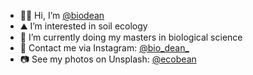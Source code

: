 - 👋🏻 Hi, I’m [@biodean](https://github.com/biodean)
- ⛰ I’m interested in soil ecology
- 🐛 I’m currently doing my masters in biological science
- 🐝 Contact me via Instagram: [@bio_dean_](https://www.instagram.com/bio_dean_/)
- 📷 See my photos on Unsplash: [@ecobean](https://unsplash.com/@ecobean)

<!---
biodean/biodean is a ✨ special ✨ repository because its `README.md` (this file) appears on your GitHub profile.
You can click the Preview link to take a look at your changes.
--->
